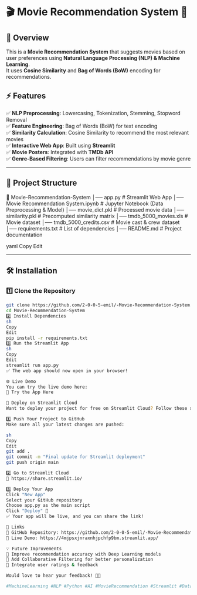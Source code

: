 # 🎬 Movie Recommendation System 🍿  

## 🚀 Overview  
This is a **Movie Recommendation System** that suggests movies based on user preferences using **Natural Language Processing (NLP) & Machine Learning**.  
It uses **Cosine Similarity** and **Bag of Words (BoW)** encoding for recommendations.

## ⚡ Features  
✅ **NLP Preprocessing**: Lowercasing, Tokenization, Stemming, Stopword Removal  
✅ **Feature Engineering**: Bag of Words (BoW) for text encoding  
✅ **Similarity Calculation**: Cosine Similarity to recommend the most relevant movies  
✅ **Interactive Web App**: Built using **Streamlit**  
✅ **Movie Posters**: Integrated with **TMDb API**  
✅ **Genre-Based Filtering**: Users can filter recommendations by movie genre  

---

## 📂 Project Structure  
📂 Movie-Recommendation-System
│── app.py # Streamlit Web App
│── Movie Recommendation System.ipynb # Jupyter Notebook (Data Preprocessing & Model)
│── movie_dict.pkl # Processed movie data
│── similarity.pkl # Precomputed similarity matrix
│── tmdb_5000_movies.xls # Movie dataset
│── tmdb_5000_credits.csv # Movie cast & crew dataset
│── requirements.txt # List of dependencies
│── README.md # Project documentation

yaml
Copy
Edit

---

## 🛠️ Installation  
### **1️⃣ Clone the Repository**  
```sh
git clone https://github.com/2-0-0-5-emil/-Movie-Recommendation-System.git
cd Movie-Recommendation-System
2️⃣ Install Dependencies
sh
Copy
Edit
pip install -r requirements.txt
3️⃣ Run the Streamlit App
sh
Copy
Edit
streamlit run app.py
✅ The web app should now open in your browser!

🌐 Live Demo
You can try the live demo here:
🔗 Try the App Here

🚀 Deploy on Streamlit Cloud
Want to deploy your project for free on Streamlit Cloud? Follow these steps:

1️⃣ Push Your Project to GitHub
Make sure all your latest changes are pushed:

sh
Copy
Edit
git add .
git commit -m "Final update for Streamlit deployment"
git push origin main

2️⃣ Go to Streamlit Cloud
🔗 https://share.streamlit.io/

3️⃣ Deploy Your App
Click "New App"
Select your GitHub repository
Choose app.py as the main script
Click "Deploy" 🚀
✅ Your app will be live, and you can share the link!

🔗 Links
📌 GitHub Repository: https://github.com/2-0-0-5-emil/-Movie-Recommendation-System
📌 Live Demo: https://4mjpsxjnraxnhjpchfp9bm.streamlit.app/

💡 Future Improvements
🔹 Improve recommendation accuracy with Deep Learning models
🔹 Add Collaborative Filtering for better personalization
🔹 Integrate user ratings & feedback

Would love to hear your feedback! 🎥🔥

#MachineLearning #NLP #Python #AI #MovieRecommendation #Streamlit #DataScience
